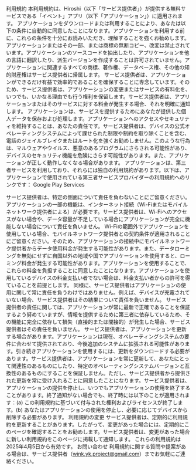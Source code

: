 利用規約
本利用規約は、Hiroshi（以下「サービス提供者」）が提供する無料サービスである「イベント」アプリ（以下「アプリケーション」）に適用されます。
アプリケーションをダウンロードまたは利用することにより、あなたは以下の条件に自動的に同意したことになります。アプリケーションを利用する前に、これらの条件を十分にお読みいただき、理解することを強くお勧めします。アプリケーションまたはその一部、または商標の無断コピー、改変は禁止されています。アプリケーションのソースコードを抽出したり、アプリケーションを他の言語に翻訳したり、派生バージョンを作成することは許可されていません。アプリケーションに関連するすべての商標、著作権、データベース権、その他の知的財産権はサービス提供者に帰属します。
サービス提供者は、アプリケーションができるだけ有益で効率的であることを確保することに専念しています。そのため、サービス提供者は、アプリケーションの変更またはサービスの有料化を、いつでも、いかなる理由でも行う権利を保留します。サービス提供者は、アプリケーションまたはそのサービスに対する料金が発生する場合、それを明確に通知します。
アプリケーションは、サービスを提供するためにあなたが提供した個人データを保存および処理します。アプリケーションへのアクセスやセキュリティを維持することは、あなたの責任です。サービス提供者は、デバイスの公式オペレーティングシステムによって課せられた制限や制約を取り除くことを含む、電話のジェイルブレイクまたはルート化を強くお勧めしません。このような行為は、マルウェアやウイルス、悪意のあるプログラムにさらされる可能性があり、デバイスのセキュリティ機能を危険にさらす可能性があります。また、アプリケーションが正しく動作しなくなる場合があります。
アプリケーションは、第三者サービスを利用しており、それらには独自の利用規約があります。以下は、アプリケーションで使用されている第三者サービスプロバイダーの利用規約へのリンクです：
Google Play Services


サービス提供者は、特定の側面について責任を負わないことにご留意ください。アプリケーションの一部の機能は、インターネット接続（Wi-Fiまたはモバイルネットワーク提供者による）が必要です。サービス提供者は、Wi-Fiへのアクセスがない場合や、データ容量が不足している場合にアプリケーションが完全に機能しない場合について責任を負いません。
Wi-Fiの範囲外でアプリケーションを使用している場合、モバイルネットワーク提供者との契約条件が適用されることにご留意ください。そのため、アプリケーションの接続中にモバイルネットワーク提供者からデータ使用料金が発生する可能性があります。また、データローミングを無効にせずに自国以外の地域や国でアプリケーションを使用すると、ローミング料金が発生する可能性があります。アプリケーションを使用することで、これらの料金を負担することに同意したことになります。アプリケーションを使用しているデバイスの料金支払い者でない場合は、料金支払い者からの許可を得ていることを前提とします。
同様に、サービス提供者はアプリケーションの使用に関して常に責任を負うわけではありません。例えば、デバイスが充電されていない場合、サービス提供者はその結果について責任を負いません。
サービス提供者の責任に関しては、アプリケーションが常に最新で正確であることを保証するよう努めていますが、情報を提供するために第三者に依存しているため、その機能に完全に依存して損失（直接的または間接的）が発生した場合、サービス提供者はその責任を負いません。
サービス提供者は、アプリケーションを更新する場合があります。アプリケーションは現在、オペレーティングシステムの要件に合わせて提供されており、今後追加のシステムに拡張される可能性があります。引き続きアプリケーションを使用するには、更新をダウンロードする必要があります。サービス提供者は、アプリケーションを常に更新して、あなたにとって関連性のあるものにしたり、特定のオペレーティングシステムバージョンと互換性のあるものにすることを保証しません。ただし、サービス提供者から提供された更新を常に受け入れることに同意したことになります。サービス提供者は、アプリケーションの提供を停止し、いつでもアプリケーションの使用を終了することがあります。終了通知がない場合でも、終了時には以下のことが適用されます：(a) この利用規約に基づいて付与された権利およびライセンスが終了します。(b) あなたはアプリケーションの使用を停止し、必要に応じてデバイスから削除する必要があります。
利用規約の変更
サービス提供者は、定期的に利用規約を更新することがあります。したがって、変更があった場合には、定期的にこのページを確認することをお勧めします。サービス提供者は、変更があった場合に新しい利用規約をこのページに掲載して通知します。
これらの利用規約は2025年4月5日から有効です。
お問い合わせ
利用規約に関する質問や提案がある場合は、サービス提供者（wink.yk.project@gmail.com）までお気軽にご連絡ください。
